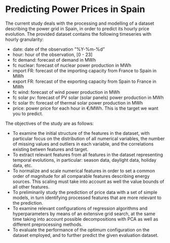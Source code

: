# Predicting Power Prices in Spain

The current study deals with the processing and modelling of a dataset describing the power grid in Spain, in order to predict its hourly price evolution. The provided dataset contains the following timeseries with hourly granularity:
* date: date of the observation ”%Y-%m-%d”
* hour: hour of the observation, [0 - 23]
* fc demand: forecast of demand in MWh
* fc nuclear: forecast of nuclear power production in MWh
* import FR: forecast of the importing capacity from France to Spain in MWh
* export FR: forecast of the exporting capacity from Spain to France in MWh
* fc wind: forecast of wind power production in MWh
* fc solar pv: forecast of PV solar (solar panels) power production in MWh
* fc solar th: forecast of thermal solar power production in MWh
* price: power price for each hour in €/MWh. This is the target we want you to predict.

The objectives of the study are as follows:
* To examine the initial structure of the features in the dataset, with particular focus on the distribution of all numerical variables, the number of missing values and outliers in each variable, and the correlations existing betwen features and target.
* To extract relevant features from all features in the dataset representing temporal evolutions, in particular: season data, daylight data, holiday data, etc.
* To normalize and scale numerical features in order to set a common order of magnitude for all comparable features describing energy sources. This scaling must take into account as well the value bounds of all other features.
* To preliminarily study the prediction of price data with a set of simple models, in turn identifying processed features that are more relevant to the prediction.
* To examine relevant configurations of regression algorithms and hyperparameters by means of an extensive grid search, at the same time taking into account possible decompositions with PCA as well as different preprocessing methods.
* To evaluate the performance of the optimum configuration on the dataset employed, and to further predict the given evaluation dataset.
